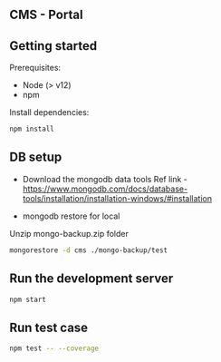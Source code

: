 ## CMS - Portal

## Getting started

Prerequisites:

- Node (> v12)
- npm

Install dependencies:

```bash
npm install
```

## DB setup

- Download the mongodb data tools
  Ref link - https://www.mongodb.com/docs/database-tools/installation/installation-windows/#installation

- mongodb restore for local

Unzip mongo-backup.zip folder

```bash
mongorestore -d cms ./mongo-backup/test
```

## Run the development server

```bash
npm start
```

## Run test case

```bash
npm test -- --coverage
```
